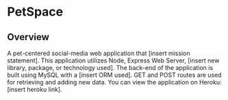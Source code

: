 # PetSpace
## Overview
A pet-centered social-media web application that [insert mission statement]. This application utilizes Node, Express Web Server, [insert new library, package, or technology used]. The back-end of the application is built using MySQL with a [insert ORM used]. GET and POST routes are used for retrieving and adding new data. You can view the application on Heroku: [insert heroku link].
